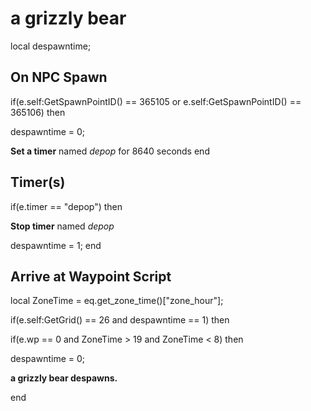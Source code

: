 # a grizzly bear
local despawntime;

## On NPC Spawn

if(e.self:GetSpawnPointID() == 365105 or e.self:GetSpawnPointID() == 365106) then


despawntime = 0;


**Set a timer** named *depop* for 8640 seconds
end

## Timer(s)

if(e.timer == "depop") then


**Stop timer** named *depop*


despawntime = 1;
end

## Arrive at Waypoint Script

local ZoneTime = eq.get_zone_time()["zone_hour"];

if(e.self:GetGrid() == 26 and despawntime == 1) then


if(e.wp == 0 and ZoneTime > 19 and ZoneTime < 8) then



despawntime = 0;



**a grizzly bear despawns.**

end
